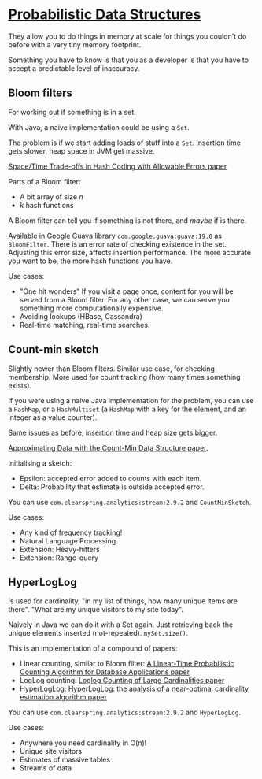 # [Probabilistic Data Structures](https://www.youtube.com/watch?v=F7EhDBfsTA8)

They allow you to do things in memory at scale for things you couldn't do before with a very tiny memory footprint.

Something you have to know is that you as a developer is that you have to accept a predictable level of inaccuracy.

## Bloom filters

For working out if something is in a set.

With Java, a naive implementation could be using a `Set`.

The problem is if we start adding loads of stuff into a `Set`. Insertion time gets slower, heap space in JVM get massive.

[Space/Time Trade-offs in Hash Coding with Allowable Errors paper](http://crystal.uta.edu/~mcguigan/cse6350/papers/Bloom.pdf)

Parts of a Bloom filter:
* A bit array of size _n_
* _k_ hash functions

A Bloom filter can tell you if something is not there, and _maybe_ if is there.

Available in Google Guava library `com.google.guava:guava:19.0` as `BloomFilter`. There is an error rate of checking existence in the set. Adjusting this error size, affects insertion performance. The more accurate you want to be, the more hash functions you have.

Use cases:
* "One hit wonders" If you visit a page once, content for you will be served from a Bloom filter. For any other case, we can serve you something more computationally expensive.
* Avoiding lookups (HBase, Cassandra)
* Real-time matching, real-time searches.

## Count-min sketch

Slightly newer than Bloom filters. Similar use case, for checking membership. More used for count tracking (how many times something exists).

If you were using a naive Java implementation for the problem, you can use a `HashMap`, or a `HashMultiset` (a `HashMap` with a key for the element, and an integer as a value counter).

Same issues as before, insertion time and heap size gets bigger.

[Approximating Data with the Count-Min Data Structure paper](http://dimacs.rutgers.edu/~graham/pubs/papers/cmsoft.pdf).

Initialising a sketch:
* Epsilon: accepted error added to counts with each item.
* Delta: Probability that estimate is outside accepted error.

You can use `com.clearspring.analytics:stream:2.9.2` and `CountMinSketch`.

Use cases:
* Any kind of frequency tracking!
* Natural Language Processing
* Extension: Heavy-hitters
* Extension: Range-query

## HyperLogLog

Is used for cardinality, "in my list of things, how many unique items are there". "What are my unique visitors to my site today".

Naively in Java we can do it with a Set again. Just retrieving back the unique elements inserted (not-repeated). `mySet.size()`.

This is an implementation of a compound of papers:
* Linear counting, similar to Bloom filter: [A Linear-Time Probabilistic Counting Algorithm for Database Applications paper](http://dblab.kaist.ac.kr/Publication/pdf/ACM90_TODS_v15n2.pdf)
* LogLog counting: [Loglog Counting of Large Cardinalities paper](http://algo.inria.fr/flajolet/Publications/DuFl03-LNCS.pdf)
* HyperLogLog: [HyperLogLog: the analysis of a near-optimal cardinality estimation algorithm paper](http://algo.inria.fr/flajolet/Publications/FlFuGaMe07.pdf)

You can use `com.clearspring.analytics:stream:2.9.2` and `HyperLogLog`.

Use cases:
* Anywhere you need cardinality in O(n)!
* Unique site visitors
* Estimates of massive tables
* Streams of data
